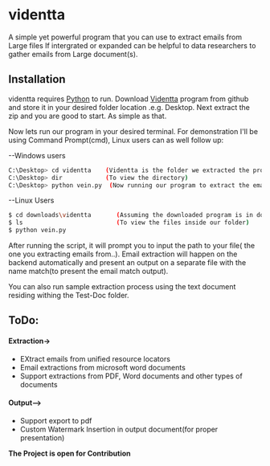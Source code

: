 # videntta
A simple yet powerful program that you can use to extract emails from Large files
If intergrated or expanded can be helpful to data researchers to gather emails from Large
document(s).

## Installation
videntta requires [Python](https://python.org/) to run. Download [Videntta](https://github.com/stevemats/videntta/) program from github and store it in your desired folder location .e.g. Desktop. Next extract the zip and you are good to start. As simple as that.

Now lets run our program in your desired terminal. For demonstration I'll be using 
Command Prompt(cmd), Linux users can as well follow up:

--Windows users
```sh
C:\Desktop> cd videntta    (Videntta is the folder we extracted the program into)
C:\Desktop> dir            (To view the directory)
C:\Desktop> python vein.py  (Now running our program to extract the emails)
```

--Linux Users

```sh
$ cd downloads\videntta       (Assuming the downloaded program is in downloads)
$ ls                          (To view the files inside our folder)
$ python vein.py
```

After running the script, it will prompt you to input the path to your file( the one you extracting emails from..).
Email extraction will happen on the backend automatically and present an output on a separate file with the name
match(to present the email match output).

You can also run sample extraction process using the text document residing withing the Test-Doc folder.


## ToDo:
#### Extraction->
- EXtract emails from unified resource locators
- Email extractions from microsoft word documents
- Support extractions from PDF, Word documents and other types of documents

#### Output-->
- Support export to pdf
- Custom Watermark Insertion in output document(for proper presentation)

**The Project is open for Contribution**

